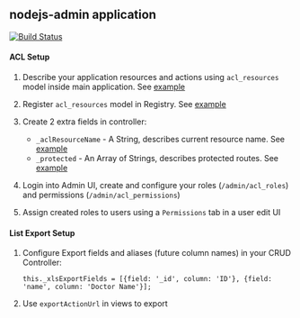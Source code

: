 ## nodejs-admin application

[![Build Status](https://travis-ci.org/dioscouri/nodejs-admin.svg?branch=feature-travis-build)](https://travis-ci.org/dioscouri/nodejs-admin)


#### ACL Setup

1. Describe your application resources and actions using `acl_resources` model inside main application. See [example](https://bitbucket.org/cohengroup/gvs-provider-management/src/cdf277e16f3683ac4c54636ba9735f4441f0a014/app/models/common/acl_resources.js?at=master&fileviewer=file-view-default)

2. Register `acl_resources` model in Registry. See [example](https://bitbucket.org/cohengroup/gvs-provider-management/src/cdf277e16f3683ac4c54636ba9735f4441f0a014/app/bootstrap.js?at=master&fileviewer=file-view-default#bootstrap.js-58)

3. Create 2 extra fields in controller:

    - `_aclResourceName` - A String, describes current resource name. See [example](https://bitbucket.org/cohengroup/gvs-provider-management/src/cdf277e16f3683ac4c54636ba9735f4441f0a014/app/controllers/admin/doctors.js?at=master&fileviewer=file-view-default#doctors.js-75)
    - `_protected` - An Array of Strings, describes protected routes. See [example](https://bitbucket.org/cohengroup/gvs-provider-management/src/cdf277e16f3683ac4c54636ba9735f4441f0a014/app/controllers/admin/doctors.js?at=master&fileviewer=file-view-default#doctors.js-83)

4. Login into Admin UI, create and configure your roles (`/admin/acl_roles`) and permissions (`/admin/acl_permissions`)

5. Assign created roles to users using a `Permissions` tab in a user edit UI

#### List Export Setup

1. Configure Export fields and aliases (future column names) in your CRUD Controller:  
    
    ```
    this._xlsExportFields = [{field: '_id', column: 'ID'}, {field: 'name', column: 'Doctor Name'}];
    ```

2. Use `exportActionUrl` in views to export